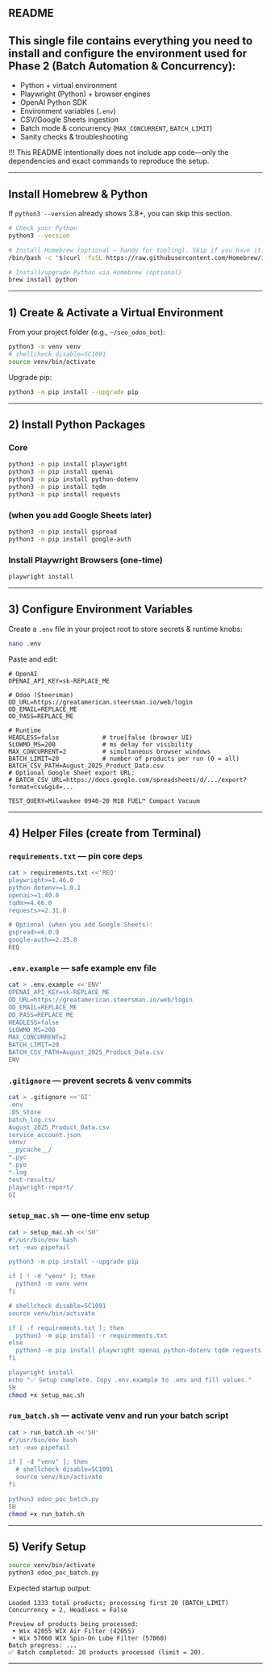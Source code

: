 ## README

## This single file contains everything you need to install and configure the environment used for **Phase 2 (Batch Automation & Concurrency)**:

- Python + virtual environment  
- Playwright (Python) + browser engines  
- OpenAI Python SDK  
- Environment variables (`.env`)  
- CSV/Google Sheets ingestion  
- Batch mode & concurrency (`MAX_CONCURRENT`, `BATCH_LIMIT`)  
- Sanity checks & troubleshooting  

!!! This README intentionally does not include app code—only the dependencies and exact commands to reproduce the setup.

---

## Install Homebrew & Python

If `python3 --version` already shows 3.8+, you can skip this section.

```bash
# Check your Python
python3 --version

# Install Homebrew (optional — handy for tooling). Skip if you have it.
/bin/bash -c "$(curl -fsSL https://raw.githubusercontent.com/Homebrew/install/HEAD/install.sh)"

# Install/upgrade Python via Homebrew (optional)
brew install python
```

---

## 1) Create & Activate a Virtual Environment

From your project folder (e.g., `~/seo_odoo_bot`):

```bash
python3 -m venv venv
# shellcheck disable=SC1091
source venv/bin/activate
```

Upgrade pip:

```bash
python3 -m pip install --upgrade pip
```

---

## 2) Install Python Packages

### Core
```bash
python3 -m pip install playwright
python3 -m pip install openai
python3 -m pip install python-dotenv
python3 -m pip install tqdm
python3 -m pip install requests
```

### (when you add Google Sheets later)
```bash
python3 -m pip install gspread
python3 -m pip install google-auth
```

### Install Playwright Browsers (one-time)
```bash
playwright install
```

---

## 3) Configure Environment Variables

Create a `.env` file in your project root to store secrets & runtime knobs:

```bash
nano .env
```

Paste and edit:

```env
# OpenAI
OPENAI_API_KEY=sk-REPLACE_ME

# Odoo (Steersman)
OD_URL=https://greatamerican.steersman.io/web/login
OD_EMAIL=REPLACE_ME
OD_PASS=REPLACE_ME

# Runtime
HEADLESS=false            # true|false (browser UI)
SLOWMO_MS=200             # ms delay for visibility
MAX_CONCURRENT=2          # simultaneous browser windows
BATCH_LIMIT=20            # number of products per run (0 = all)
BATCH_CSV_PATH=August_2025_Product_Data.csv
# Optional Google Sheet export URL:
# BATCH_CSV_URL=https://docs.google.com/spreadsheets/d/.../export?format=csv&gid=...

TEST_QUERY=Milwaukee 0940-20 M18 FUEL™ Compact Vacuum
```

---

## 4) Helper Files (create from Terminal)

### `requirements.txt` — pin core deps
```bash
cat > requirements.txt <<'REQ'
playwright>=1.46.0
python-dotenv>=1.0.1
openai>=1.40.0
tqdm>=4.66.0
requests>=2.31.0

# Optional (when you add Google Sheets):
gspread>=6.0.0
google-auth>=2.35.0
REQ
```

### `.env.example` — safe example env file
```bash
cat > .env.example <<'ENV'
OPENAI_API_KEY=sk-REPLACE_ME
OD_URL=https://greatamerican.steersman.io/web/login
OD_EMAIL=REPLACE_ME
OD_PASS=REPLACE_ME
HEADLESS=false
SLOWMO_MS=200
MAX_CONCURRENT=2
BATCH_LIMIT=20
BATCH_CSV_PATH=August_2025_Product_Data.csv
ENV
```

### `.gitignore` — prevent secrets & venv commits
```bash
cat > .gitignore <<'GI'
.env
.DS_Store
batch_log.csv
August_2025_Product_Data.csv
service_account.json
venv/
__pycache__/
*.pyc
*.pyo
*.log
test-results/
playwright-report/
GI
```

### `setup_mac.sh` — one-time env setup
```bash
cat > setup_mac.sh <<'SH'
#!/usr/bin/env bash
set -euo pipefail

python3 -m pip install --upgrade pip

if [ ! -d "venv" ]; then
  python3 -m venv venv
fi

# shellcheck disable=SC1091
source venv/bin/activate

if [ -f requirements.txt ]; then
  python3 -m pip install -r requirements.txt
else
  python3 -m pip install playwright openai python-dotenv tqdm requests
fi

playwright install
echo "✅ Setup complete. Copy .env.example to .env and fill values."
SH
chmod +x setup_mac.sh
```

### `run_batch.sh` — activate venv and run your batch script
```bash
cat > run_batch.sh <<'SH'
#!/usr/bin/env bash
set -euo pipefail

if [ -d "venv" ]; then
  # shellcheck disable=SC1091
  source venv/bin/activate
fi

python3 odoo_poc_batch.py
SH
chmod +x run_batch.sh
```

---

## 5) Verify Setup

```bash
source venv/bin/activate
python3 odoo_poc_batch.py
```

Expected startup output:
```
Loaded 1333 total products; processing first 20 (BATCH_LIMIT)
Concurrency = 2, Headless = False

Preview of products being processed:
 • Wix 42055 WIX Air Filter (42055)
 • Wix 57060 WIX Spin-On Lube Filter (57060)
Batch progress: ...
✅ Batch completed: 20 products processed (limit = 20).
```

---


